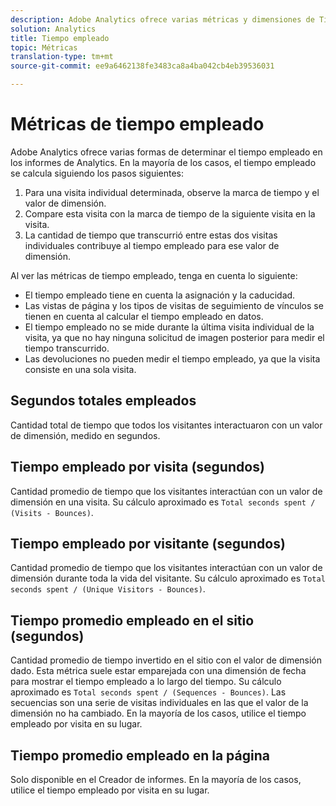 ```yaml
---
description: Adobe Analytics ofrece varias métricas y dimensiones de Tiempo empleado. Averigüe qué son y cómo se calculan.
solution: Analytics
title: Tiempo empleado
topic: Métricas
translation-type: tm+mt
source-git-commit: ee9a6462138fe3483ca8a4ba042cb4eb39536031

---
```



# Métricas de tiempo empleado

Adobe Analytics ofrece varias formas de determinar el tiempo empleado en los informes de Analytics. En la mayoría de los casos, el tiempo empleado se calcula siguiendo los pasos siguientes:

1. Para una visita individual determinada, observe la marca de tiempo y el valor de dimensión.
1. Compare esta visita con la marca de tiempo de la siguiente visita en la visita.
1. La cantidad de tiempo que transcurrió entre estas dos visitas individuales contribuye al tiempo empleado para ese valor de dimensión.

Al ver las métricas de tiempo empleado, tenga en cuenta lo siguiente:

* El tiempo empleado tiene en cuenta la asignación y la caducidad.
* Las vistas de página y los tipos de visitas de seguimiento de vínculos se tienen en cuenta al calcular el tiempo empleado en datos.
* El tiempo empleado no se mide durante la última visita individual de la visita, ya que no hay ninguna solicitud de imagen posterior para medir el tiempo transcurrido.
* Las devoluciones no pueden medir el tiempo empleado, ya que la visita consiste en una sola visita.

## Segundos totales empleados

Cantidad total de tiempo que todos los visitantes interactuaron con un valor de dimensión, medido en segundos.

## Tiempo empleado por visita (segundos)

Cantidad promedio de tiempo que los visitantes interactúan con un valor de dimensión en una visita. Su cálculo aproximado es `Total seconds spent / (Visits - Bounces)`.

## Tiempo empleado por visitante (segundos)

Cantidad promedio de tiempo que los visitantes interactúan con un valor de dimensión durante toda la vida del visitante. Su cálculo aproximado es `Total seconds spent / (Unique Visitors - Bounces)`.

## Tiempo promedio empleado en el sitio (segundos)

Cantidad promedio de tiempo invertido en el sitio con el valor de dimensión dado. Esta métrica suele estar emparejada con una dimensión de fecha para mostrar el tiempo empleado a lo largo del tiempo. Su cálculo aproximado es `Total seconds spent / (Sequences - Bounces)`. Las secuencias son una serie de visitas individuales en las que el valor de la dimensión no ha cambiado. En la mayoría de los casos, utilice el tiempo empleado por visita en su lugar.

## Tiempo promedio empleado en la página

Solo disponible en el Creador de informes. En la mayoría de los casos, utilice el tiempo empleado por visita en su lugar.
